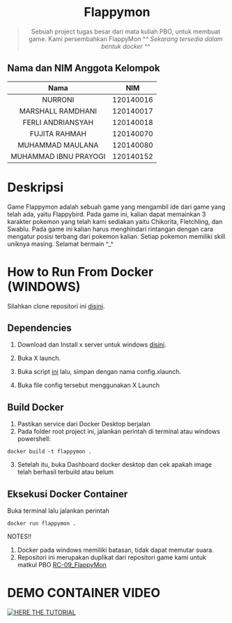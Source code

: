 <div align="center">

# Flappymon
>  Sebuah project tugas besar dari mata kuliah PBO, untuk membuat game. Kami persembahkan FlappyMon ^_^
>  Sekarang tersedia dalam bentuk docker ^_^

</div>

## Nama dan NIM Anggota Kelompok
| Nama | NIM |
| :---: | :---: |
| NURRONI                   | 120140016 |
| MARSHALL RAMDHANI         | 120140017 |
| FERLI ANDRIANSYAH         | 120140018 |
| FUJITA RAHMAH             | 120140070 |
| MUHAMMAD MAULANA          | 120140080 |
| MUHAMMAD IBNU PRAYOGI     | 120140152 |

# Deskripsi
Game Flappymon adalah sebuah game yang mengambil ide dari game yang telah ada, yaitu Flappybird. Pada game ini, kalian dapat memainkan 3 karakter pokemon yang telah kami sediakan yaitu Chikorita, Fletchling, dan Swablu. Pada game ini kalian harus menghindari rintangan dengan cara mengatur posisi terbang dari pokemon kalian. Setiap pokemon memiliki skill uniknya masing.
Selamat bermain ^_^

# How to Run From Docker (WINDOWS)
Silahkan clone repositori ini [disini](https://github.com/rYuuXHikaRi/RC-09_Flappymon-SO). 

## Dependencies
1. Download dan Install x server untuk windows [disini](https://sourceforge.net/projects/vcxsrv/files/latest/download).

2. Buka X launch.
3. Buka script [ini](https://raw.githubusercontent.com/rYuuXHikaRi/RC-09_Flappymon-SO/main/resource/config.xlaunch) lalu, simpan dengan nama config.xlaunch.
4. Buka file config tersebut menggunakan X Launch

## Build Docker

1. Pastikan service dari Docker Desktop berjalan
2. Pada folder root project ini, jalankan perintah di terminal atau windows powershell:
```
docker build -t flappymon .
```

3. Setelah itu, buka Dashboard docker desktop dan cek apakah image telah berhasil terbuild atau belum

## Eksekusi Docker Container
Buka terminal lalu jalankan perintah 

```
docker run flappymon .
```

NOTES!!
1. Docker pada windows memiliki batasan, tidak dapat memutar suara.
2. Repositori ini merupakan duplikat dari repositori game kami untuk matkul PBO [RC-09_FlappyMon](https://github.com/rYuuXHikaRi/RC-09_FlappyMon)


# DEMO CONTAINER VIDEO
[![HERE THE TUTORIAL](http://i3.ytimg.com/vi/Cn-9CuY8PD4/hqdefault.jpg)](https://youtu.be/Cn-9CuY8PD4)